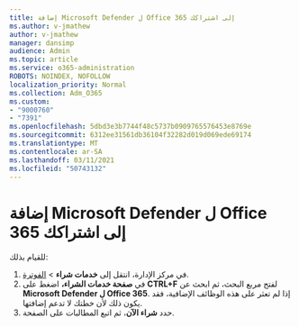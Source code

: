 ```yaml
---
title: إضافة Microsoft Defender ل Office 365 إلى اشتراكك
ms.author: v-jmathew
author: v-jmathew
manager: dansimp
audience: Admin
ms.topic: article
ms.service: o365-administration
ROBOTS: NOINDEX, NOFOLLOW
localization_priority: Normal
ms.collection: Adm_O365
ms.custom:
- "9000760"
- "7391"
ms.openlocfilehash: 5dbd3e3b7744f48c5737b0909765576453e8769e
ms.sourcegitcommit: 6312ee31561db36104f32282d019d069ede69174
ms.translationtype: MT
ms.contentlocale: ar-SA
ms.lasthandoff: 03/11/2021
ms.locfileid: "50743132"
---
```

# <a name="add-microsoft-defender-for-office-365-to-your-subscription"></a>إضافة Microsoft Defender ل Office 365 إلى اشتراكك

للقيام بذلك:

1. في مركز الإدارة، انتقل إلى **خدمات شراء**  >  [الفوترة](https://go.microsoft.com/fwlink/p/?linkid=868433).
2. في **صفحة خدمات الشراء،** اضغط على **CTRL+F** لفتح مربع البحث، ثم ابحث عن **Microsoft Defender ل Office 365**. إذا لم تعثر على هذه الوظائف الإضافية، فقد يكون ذلك لأن خطتك لا تدعم إضافتها.
3. حدد **شراء الآن**، ثم اتبع المطالبات على الصفحة.
